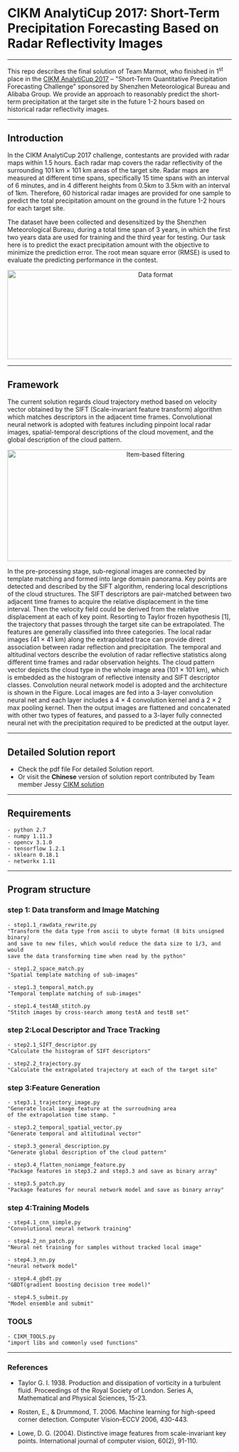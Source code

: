 # CIKM AnalytiCup 2017: Short-Term Precipitation Forecasting Based on Radar Reflectivity Images

---------


This repo describes the final solution of Team Marmot, 
who finished in 1<sup>st</sup> place in the [CIKM AnalytiCup 2017](https://tianchi.aliyun.com/competition/introduction.htm?spm=5176.100066.0.0.3f6e7d83jNRFTh&raceId=231596) – 
"Short-Term Quantitative Precipitation Forecasting Challenge"
sponsored by Shenzhen Meteorological Bureau and Alibaba Group. 
We provide an approach to reasonably predict 
the short-term precipitation at the target site in the future 1-2 
hours based on historical radar reflectivity images. 

---------


## Introduction
In the CIKM AnalytiCup 2017 challenge, contestants are provided with radar maps within 1.5 hours. Each radar map covers the radar reflectivity of the surrounding 101 km × 101 km areas of the target site. Radar maps are measured at different time spans, specifically 15 time spans with an interval of 6 minutes, and in 4 different heights from 0.5km to 3.5km with an interval of 1km. Therefore, 60 historical radar images are provided for one sample to predict the total precipitation amount on the ground in the future 1-2 hours for each target site.

The dataset have been collected and desensitized by the Shenzhen Meteorological Bureau, during a total time span of 3 years, in which the first two years data are used for training and the third year for testing. Our task here is to predict the exact precipitation amount with the objective to minimize the prediction error. The root mean square error (RMSE) is used to evaluate the predicting performance in the contest.
<p align="center"><img src="http://static.zybuluo.com/Jessy923/dmc8aal4i1k5mfsak1flsif9/data_format.jpg" width="650" height="200" alt="Data format" /></p>

---------



## Framework

The current solution regards cloud trajectory method based on velocity 
vector obtained by the SIFT (Scale-invariant feature transform) 
algorithm which matches descriptors in the adjacent time frames. 
Convolutional neural network is adopted with features including 
pinpoint local radar images, spatial-temporal descriptions of the 
cloud movement, and the global description of the cloud pattern.  

<div  align="center"> <img src="http://static.zybuluo.com/Jessy923/2x5adueuf0vggrhz0beq814j/flowchart.png" width="650" height="250" alt="Item-based filtering" /></div>


In the pre-processing stage, sub-regional images are connected
 by template matching and formed into large domain panorama. 
 Key points are detected and described by the SIFT algorithm, 
 rendering local descriptions of the cloud structures. 
 The SIFT descriptors are pair-matched between two adjacent time 
 frames to acquire the relative displacement in the time interval. 
 Then the velocity field could be derived from the relative displacement at each of key point. Resorting to Taylor frozen hypothesis [1], the trajectory that passes through the target site can be extrapolated. The features are generally classified into three categories. The local radar images (41 × 41 km) along the extrapolated trace can provide direct association between radar reflection and precipitation. The temporal and altitudinal vectors describe the evolution of radar reflective statistics along different time frames and radar observation heights. The cloud pattern vector depicts the cloud type in the whole image area (101 × 101 km), which is embedded as the histogram of reflective intensity and SIFT descriptor classes. Convolution neural network model is adopted and the architecture is shown in the Figure. Local images are fed into a 3-layer convolution neural net and each layer includes a 4 × 4 convolution kernel and a 2 × 2 max pooling kernel. Then the output images are flattened and concatenated with other two types of features, and passed to a 3-layer fully connected neural net with the precipitation required to be predicted at the output layer.

---------
## Detailed Solution report
- Check the pdf file For detailed Solution report.
- Or visit the __Chinese__ version of solution report contributed by Team member Jessy [CIKM solution](https://github.com/Jessicamidi/CIKM-Cup-2017/blob/master/README.md)

---------


## Requirements
```
- python 2.7
- numpy 1.11.3
- opencv 3.1.0
- tensorflow 1.2.1
- sklearn 0.18.1
- networkx 1.11

```


---------


## Program structure

### step 1: Data transform and Image Matching
```
- step1.1_rawdata_rewrite.py
"Transform the data type from ascii to ubyte format (8 bits unsigned binary) 
and save to new files, which would reduce the data size to 1/3, and would 
save the data transforming time when read by the python"

- step1.2_space_match.py
"Spatial template matching of sub-images"

- step1.3_temporal_match.py
"Temporal template matching of sub-images"

- step1.4_testAB_stitch.py
"Stitch images by cross-search among testA and testB set"
```

### step 2:Local Descriptor and Trace Tracking
```
- step2.1_SIFT_descriptor.py
"Calculate the histogram of SIFT descriptors"

- step2.2_trajectory.py
"Calculate the extrapolated trajectory at each of the target site"
```
### step 3:Feature Generation
```
- step3.1_trajectory_image.py
"Generate local image feature at the surroudning area
of the extrapolation time stamp. "

- step3.2_temporal_spatial_vector.py
"Generate temporal and altitudinal vector"

- step3.3_general_description.py
"Generate global description of the cloud pattern"

- step3.4_flatten_noniamge_feature.py
"Package features in step3.2 and step3.3 and save as binary array"

- step3.5_patch.py
"Package features for neural network model and save as binary array"
```

### step 4:Training Models
```
- step4.1_cnn_simple.py
"Convolutional neural network training"

- step4.2_nn_patch.py
"Neural net training for samples without tracked local image"

- step4.3_nn.py
"neural network model"

- step4.4_gbdt.py
"GBDT(gradient boosting decision tree model)"

- step4.5_submit.py
"Model ensemble and submit"
```
### TOOLS
```
- CIKM_TOOLS.py
"import libs and commonly used functions"
```

---------



### References
-	Taylor G. I. 1938. Production and dissipation of vorticity in a turbulent fluid. Proceedings of the Royal Society of London. Series A, Mathematical and Physical Sciences, 15-23.

-	Rosten, E., & Drummond, T. 2006. Machine learning for high-speed corner detection. Computer Vision–ECCV 2006, 430-443.

-	Lowe, D. G. (2004). Distinctive image features from scale-invariant key points. International journal of computer vision, 60(2), 91-110.

